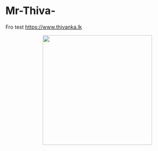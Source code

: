 # Mr-Thiva-
Fro test 
https://www.thivanka.lk
<p align="center">
<img src="https://QUEEN-ELISA-MD-V3.mrnima.repl.co" width="300" height="300"/>
</p>
